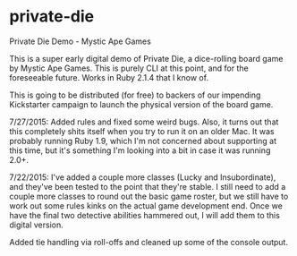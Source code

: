 # private-die
Private Die Demo - Mystic Ape Games

This is a super early digital demo of Private Die, a dice-rolling board game by Mystic Ape Games. This is purely CLI at this point, and for the foreseeable future. Works in Ruby 2.1.4 that I know of. 

This is going to be distributed (for free) to backers of our impending Kickstarter campaign to launch the physical version of the board game. 

7/27/2015:
Added rules and fixed some weird bugs. Also, it turns out that this completely shits itself when you try to run it on an older Mac. It was probably running Ruby 1.9, which I'm not concerned about supporting at this time, but it's something I'm looking into a bit in case it was running 2.0+.

7/22/2015:
I've added a couple more classes (Lucky and Insubordinate), and they've been tested to the point that they're stable. I still need to add a couple more classes to round out the basic game roster, but we still have to work out some rules kinks on the actual game development end. Once we have the final two detective abilities hammered out, I will add them to this digital version.

Added tie handling via roll-offs and cleaned up some of the console output. 
